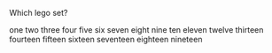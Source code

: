 Which lego set?

one
two
three
four
five
six
seven
eight
nine
ten
eleven
twelve
thirteen
fourteen
fifteen
sixteen
seventeen
eighteen
nineteen
